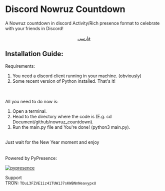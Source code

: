 # Discord Nowruz Countdown
A Nowruz countdown in discord Activity/Rich presence format to celebrate with your friends in Discord!

<p align="center"><a href="https://github.com/Atomic8oy/discord_nowruz/blob/main/README-fa.md"> فارسی </a></p>

## Installation Guide:
Requirements:
1. You need a discord client running in your machine. (obviously)
2. Some recent version of Python installed.
That's it!
<br/>
<br/>
All you need to do now is:

1. Open a terminal.
2. Head to the directory where the code is (E.g. cd Document/github/nowruz_countdown).
3. Run the main.py file and You're done! (python3 main.py).
<br/>
Just wait for the New Year moment and enjoy  
<br/>
<br/>
<br/>
Powered by PyPresence:  
  
[![pypresence](https://img.shields.io/badge/using-pypresence-00bb88.svg?style=for-the-badge&logo=discord&logoWidth=20)](https://github.com/qwertyquerty/pypresence)

Support<br/>
TRON: `TDuL3FZVE1iz41TUW1J7sKWBNnNeavypxU`

